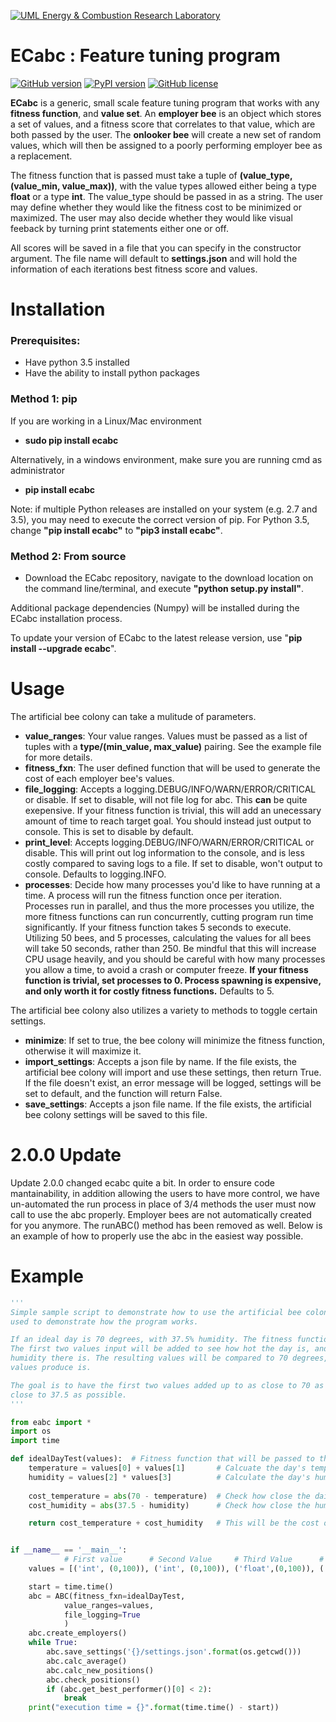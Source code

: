 [![UML Energy & Combustion Research Laboratory](http://faculty.uml.edu/Hunter_Mack/uploads/9/7/1/3/97138798/1481826668_2.png)](http://faculty.uml.edu/Hunter_Mack/)

# ECabc : Feature tuning program 

[![GitHub version](https://badge.fury.io/gh/ECRL%2Fecabc.svg)](https://badge.fury.io/gh/ECRL%2Fecabc.svg)
[![PyPI version](https://badge.fury.io/py/ECabc.svg)](https://badge.fury.io/py/ECabc)
[![GitHub license](https://img.shields.io/badge/license-MIT-blue.svg)](https://github.com/ECRL/Artificial-Bee-Colony/blob/master/LICENSE)

**ECabc** is a generic, small scale feature tuning program that works with any **fitness function**, and **value set**. An **employer bee** is an object which stores a set of values, and a fitness score that correlates to that value, which are both passed by the user. The **onlooker bee** will create a new set of random values, which will then be assigned to a poorly performing employer bee as a replacement. 

The fitness function that is passed must take a tuple of **(value_type, (value_min, value_max))**, with the value types allowed either being a type **float** or a type **int**. The value_type should be passed in as a string. The user may define whether they would like the fitness cost to be minimized or maximized. The user may also decide whether they would like visual feeback by turning print statements either one or off.

All scores will be saved in a file that you can specify in the constructor argument. The file name will default to **settings.json** and will hold the information of each iterations best fitness score and values.

# Installation

### Prerequisites:
- Have python 3.5 installed
- Have the ability to install python packages

### Method 1: pip
If you are working in a Linux/Mac environment
- **sudo pip install ecabc**

Alternatively, in a windows environment, make sure you are running cmd as administrator
- **pip install ecabc**

Note: if multiple Python releases are installed on your system (e.g. 2.7 and 3.5), you may need to execute the correct version of pip. For Python 3.5, change **"pip install ecabc"** to **"pip3 install ecabc"**.

### Method 2: From source
- Download the ECabc repository, navigate to the download location on the command line/terminal, and execute 
**"python setup.py install"**. 

Additional package dependencies (Numpy) will be installed during the ECabc installation process.

To update your version of ECabc to the latest release version, use "**pip install --upgrade ecabc**".

# Usage
The artificial bee colony can take a mulitude of parameters.
- **value_ranges**: Your value ranges. Values must be passed as a list of tuples with a **type/(min_value, max_value)** pairing. See the example file for more details.
- **fitness_fxn**: The user defined function that will be used to generate the cost of each employer bee's values.
- **file_logging**: Accepts a logging.DEBUG/INFO/WARN/ERROR/CRITICAL or disable. If set to disable, will not file log for abc. This **can** be quite exepensive. If your fitness function is trivial, this will add an unecessary amount of time to reach target goal. You should instead just output to console. This is set to disable by default.
- **print_level**: Accepts logging.DEBUG/INFO/WARN/ERROR/CRITICAL or disable. This will print out log information to the console, and is less costly compared to saving logs to a file. If set to disable, won't output to console. Defaults to logging.INFO.
- **processes**: Decide how many processes you'd like to have running at a time. A process will run the fitness function once per iteration. Processes run in parallel, and thus the more processes you utilize, the more fitness functions can run concurrently, cutting program run time significantly. If your fitness function takes 5 seconds to execute. Utilizing 50 bees, and 5 processes, calculating the values for all bees will take 50 seconds, rather than 250. Be mindful that this will increase CPU usage heavily, and you should be careful with how many processes you allow a time, to avoid a crash or computer freeze. **If your fitness function is trivial, set processes to 0. Process spawning is expensive, and only worth it for costly fitness functions.** Defaults to 5.

The artificial bee colony also utilizes a variety to methods to toggle certain settings.
- **minimize**: If set to true, the bee colony will minimize the fitness function, otherwise it will maximize it.
- **import_settings**: Accepts a json file by name. If the file exists, the artificial bee colony will import and use these settings, then return True. If the file doesn't exist, an error message will be logged, settings will be set to default, and the function will return False.
- **save_settings**: Accepts a json file name. If the file exists, the artificial bee colony settings will be saved to this file.

# 2.0.0 Update
Update 2.0.0 changed ecabc quite a bit. In order to ensure code mantainability, in addition allowing the users to have more control, we have un-automated the run process in place of 3/4 methods the user must now call to use the abc properly. Employer bees are not automatically created for you anymore. The runABC() method has been removed as well. Below is an example of how to properly use the abc in the easiest way possible.

# Example

```python
'''
Simple sample script to demonstrate how to use the artificial bee colony, this script is a simple example, which is just
used to demonstrate how the program works.

If an ideal day is 70 degrees, with 37.5% humidity. The fitness functions takes four values and tests how 'ideal' they are.
The first two values input will be added to see how hot the day is, and the second two values will be multiplied to see how much
humidity there is. The resulting values will be compared to 70 degrees, and 37.5% humidity to determine how ideal the day those 
values produce is. 

The goal is to have the first two values added up to as close to 70 as possible, while the second two values multiply out to as 
close to 37.5 as possible.
'''

from eabc import *
import os
import time

def idealDayTest(values):  # Fitness function that will be passed to the abc
    temperature = values[0] + values[1]       # Calcuate the day's temperature
    humidity = values[2] * values[3]          # Calculate the day's humidity
    
    cost_temperature = abs(70 - temperature)  # Check how close the daily temperature to 70
    cost_humidity = abs(37.5 - humidity)      # Check how close the humidity is to 37.5

    return cost_temperature + cost_humidity   # This will be the cost of your fitness function generated by the values


if __name__ == '__main__':
            # First value      # Second Value     # Third Value      # Fourth Value
    values = [('int', (0,100)), ('int', (0,100)), ('float',(0,100)), ('float', (0, 100))]

    start = time.time()
    abc = ABC(fitness_fxn=idealDayTest, 
            value_ranges=values, 
            file_logging=True
            )
    abc.create_employers()
    while True:
        abc.save_settings('{}/settings.json'.format(os.getcwd()))
        abc.calc_average()
        abc.calc_new_positions()
        abc.check_positions()
        if (abc.get_best_performer()[0] < 2):
            break
    print("execution time = {}".format(time.time() - start))
```


